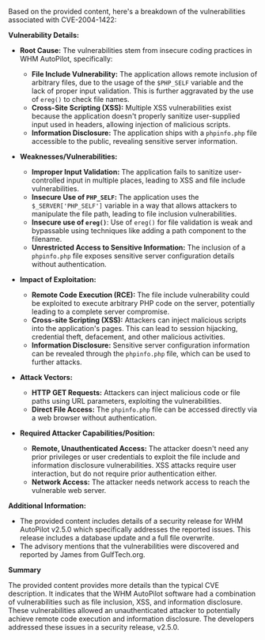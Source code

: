 Based on the provided content, here's a breakdown of the vulnerabilities associated with CVE-2004-1422:

**Vulnerability Details:**

*   **Root Cause:** The vulnerabilities stem from insecure coding practices in WHM AutoPilot, specifically:
    *   **File Include Vulnerability:** The application allows remote inclusion of arbitrary files, due to the usage of the `$PHP_SELF` variable and the lack of proper input validation. This is further aggravated by the use of `ereg()` to check file names.
    *   **Cross-Site Scripting (XSS):** Multiple XSS vulnerabilities exist because the application doesn't properly sanitize user-supplied input used in headers, allowing injection of malicious scripts.
    *   **Information Disclosure:** The application ships with a `phpinfo.php` file accessible to the public, revealing sensitive server information.

*   **Weaknesses/Vulnerabilities:**
    *   **Improper Input Validation:** The application fails to sanitize user-controlled input in multiple places, leading to XSS and file include vulnerabilities.
    *   **Insecure Use of `PHP_SELF`:** The application uses the `$_SERVER['PHP_SELF']` variable in a way that allows attackers to manipulate the file path, leading to file inclusion vulnerabilities.
    *   **Insecure use of `ereg()`**: Use of `ereg()` for file validation is weak and bypassable using techniques like adding a path component to the filename.
    *  **Unrestricted Access to Sensitive Information:** The inclusion of a `phpinfo.php` file exposes sensitive server configuration details without authentication.

*   **Impact of Exploitation:**
    *   **Remote Code Execution (RCE):** The file include vulnerability could be exploited to execute arbitrary PHP code on the server, potentially leading to a complete server compromise.
    *   **Cross-site Scripting (XSS):** Attackers can inject malicious scripts into the application's pages. This can lead to session hijacking, credential theft, defacement, and other malicious activities.
    *   **Information Disclosure:** Sensitive server configuration information can be revealed through the `phpinfo.php` file, which can be used to further attacks.

*   **Attack Vectors:**
    *   **HTTP GET Requests:** Attackers can inject malicious code or file paths using URL parameters, exploiting the vulnerabilities.
    *   **Direct File Access:** The `phpinfo.php` file can be accessed directly via a web browser without authentication.

*   **Required Attacker Capabilities/Position:**
    *   **Remote, Unauthenticated Access:**  The attacker doesn't need any prior privileges or user credentials to exploit the file include and information disclosure vulnerabilities. XSS attacks require user interaction, but do not require prior authentication either.
    *   **Network Access:** The attacker needs network access to reach the vulnerable web server.

**Additional Information:**

*   The provided content includes details of a security release for WHM AutoPilot v2.5.0 which specifically addresses the reported issues. This release includes a database update and a full file overwrite.
*   The advisory mentions that the vulnerabilities were discovered and reported by James from GulfTech.org.

**Summary**

The provided content provides more details than the typical CVE description. It indicates that the WHM AutoPilot software had a combination of vulnerabilities such as file inclusion, XSS, and information disclosure. These vulnerabilities allowed an unauthenticated attacker to potentially achieve remote code execution and information disclosure. The developers addressed these issues in a security release, v2.5.0.